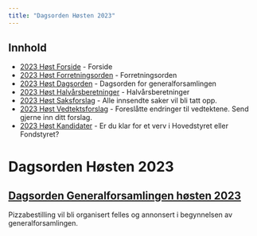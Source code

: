 ```yaml
---
title: "Dagsorden Høsten 2023"
---
```


## Innhold  
* [2023 Høst Forside](/generalforsamlinger/2023-h)   - Forside
* [2023 Høst Forretningsorden](/generalforsamlinger/2023-h/forretningsorden) - Forretningsorden
* [2023 Høst Dagsorden](/generalforsamlinger/2023-h/dagsorden) - Dagsorden for generalforsamlingen
* [2023 Høst Halvårsberetninger](/generalforsamlinger/2023-h/aarsberetninger) - Halvårsberetninger
* [2023 Høst Saksforslag](/generalforsamlinger/2023-h/saksforslag) - Alle innsendte saker vil bli tatt opp.
* [2023 Høst Vedtektsforslag](/generalforsamlinger/2023-h/vedtekstforslag) - Foreslåtte endringer til vedtektene. Send gjerne inn ditt forslag.
* [2023 Høst Kandidater](/generalforsamlinger/2023-h/valg) - Er du klar for et verv i Hovedstyret eller Fondstyret? 

# Dagsorden Høsten 2023

## [Dagsorden Generalforsamlingen høsten 2023](https://docs.google.com/spreadsheets/d/1T0KI6jsIOLYZyA7fBdL98Ae30fAv2YB5RzbNoDO0LL0/edit?usp=sharing)

Pizzabestilling vil bli organisert felles og annonsert i begynnelsen av generalforsamlingen.
